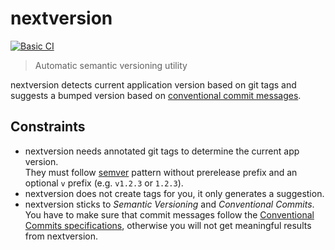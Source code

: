 # nextversion

[![Basic CI](https://github.com/tsdtsdtsd/nextversion/actions/workflows/ci.yml/badge.svg?branch=main)](https://github.com/tsdtsdtsd/nextversion/actions/workflows/ci.yml)

> Automatic semantic versioning utility

nextversion detects current application version based on git tags and suggests a bumped version based on [conventional commit messages](https://www.conventionalcommits.org/en/v1.0.0/).

## Constraints

- nextversion needs annotated git tags to determine the current app version.  
  They must follow [semver](https://semver.org/) pattern without prerelease prefix and an optional `v` prefix (e.g. `v1.2.3` or `1.2.3`).
- nextversion does not create tags for you, it only generates a suggestion.
- nextversion sticks to _Semantic Versioning_ and _Conventional Commits_.  
  You have to make sure that commit messages follow the [Conventional Commits specifications](https://www.conventionalcommits.org/en/v1.0.0/),
  otherwise you will not get meaningful results from nextversion.

